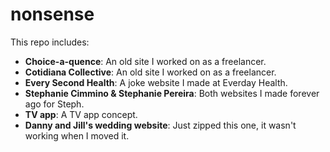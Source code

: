 # nonsense
 
 This repo includes:
- **Choice-a-quence**: An old site I worked on as a freelancer.
- **Cotidiana Collective**: An old site I worked on as a freelancer.
- **Every Second Health**: A joke website I made at Everday Health.
- **Stephanie Cimmino & Stephanie Pereira**: Both websites I made forever ago for Steph.
- **TV app**: A TV app concept.
- **Danny and Jill's wedding website**: Just zipped this one, it wasn't working when I moved it.
